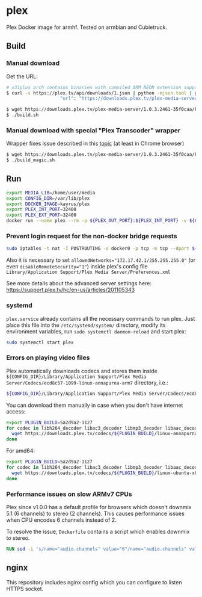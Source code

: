 # plex

Plex Docker image for armhf. Tested on armbian and Cubietruck.

## Build

### Manual download

Get the URL:

```sh
# x31plus arch contains binaries with compiled ARM NEON extension support
$ curl -s https://plex.tv/api/downloads/1.json | python -mjson.tool | grep x31plus
                    "url": "https://downloads.plex.tv/plex-media-server/1.0.3.2461-35f0caa/PlexMediaServer_1.0.3.2461-35f0caa_arm-x31plus.qpkg"
```

```sh
$ wget https://downloads.plex.tv/plex-media-server/1.0.3.2461-35f0caa/PlexMediaServer_1.0.3.2461-35f0caa_arm-x31plus.qpkg
$ ./build.sh
```

### Manual download with special "Plex Transcoder" wrapper

Wrapper fixes issue described in this [topic](http://forums.plex.tv/discussion/comment/1216192) (at least in Chrome browser)

```sh
$ wget https://downloads.plex.tv/plex-media-server/1.0.3.2461-35f0caa/PlexMediaServer_1.0.3.2461-35f0caa_arm-x31plus.qpkg
$ ./build_magic.sh
```

## Run

```sh
export MEDIA_LIB=/home/user/media
export CONFIG_DIR=/var/lib/plex
export DOCKER_IMAGE=kayrus/plex
export PLEX_INT_PORT=32400
export PLEX_EXT_PORT=32400
docker run --name plex --rm -p ${PLEX_OUT_PORT}:${PLEX_INT_PORT} -v ${CONFIG_DIR}:/var/lib/plex -v ${MEDIA_LIB}:/media ${DOCKER_IMAGE}
```

### Prevent login request for the non-docker bridge requests

```sh
sudo iptables -t nat -I POSTROUTING -o docker0 -p tcp -m tcp --dport ${PLEX_INT_PORT} -j MASQUERADE
```

Also it is necessary to set `allowedNetworks="172.17.42.1/255.255.255.0"` (or even `disableRemoteSecurity="1"`) inside plex's config file `Library/Application Support/Plex Media Server/Preferences.xml`

See more details about the advanced server settings here: https://support.plex.tv/hc/en-us/articles/201105343

### systemd

`plex.service` already contains all the necessary commands to run plex. Just place this file into the `/etc/systemd/system/` directory, modify its environment variables, run `sudo systemctl daemon-reload` and start plex:

```sh
sudo systemctl start plex
```

### Errors on playing video files

Plex automatically downloads codecs and stores them inside `${CONFIG_DIR}/Library/Application Support/Plex Media Server/Codecs/ecd8c57-1099-linux-annapurna-arm7` directory, i.e.:

```sh
${CONFIG_DIR}/Library/Application Support/Plex Media Server/Codecs/ecd8c57-1099-linux-annapurna-arm7/libh264_decoder.so
```

You can download them manually in case when you don't have internet access:

```sh
export PLUGIN_BUILD=5a2d9a2-1127
for codec in libh264_decoder libac3_decoder libmp3_decoder libaac_decoder libaac_encoder libmpeg4_decoder libmpeg2video_decoder liblibmp3lame_encoder liblibx264_encoder; do
  wget https://downloads.plex.tv/codecs/${PLUGIN_BUILD}/linux-annapurnatrans-arm7/${codec}.so
done
```

For amd64:

```sh
export PLUGIN_BUILD=5a2d9a2-1127
for codec in libh264_decoder libac3_decoder libmp3_decoder libaac_decoder libaac_encoder libmpeg4_decoder libmpeg2video_decoder liblibmp3lame_encoder liblibx264_encoder; do
  wget https://downloads.plex.tv/codecs/${PLUGIN_BUILD}/linux-ubuntu-x86_64/${codec}.so
done
```

### Performance issues on slow ARMv7 CPUs

Plex since v1.0.0 has a default profile for browsers which doesn't downmix 5.1 (6 channels) to stereo (2 channels). This causes performance issues when CPU encodes 6 channels instead of 2.

To resolve the issue, `Dockerfile` contains a script which enables downmix to stereo.

```Dockerfile
RUN sed -i 's/name="audio.channels" value="6"/name="audio.channels" value="2"/' /opt/plex/Application/Resources/Profiles/Web.xml
```

## nginx

This repository includes nginx config which you can configure to listen HTTPS socket.
